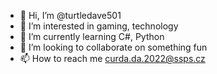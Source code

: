 - 👋 Hi, I’m @turtledave501
- 👀 I’m interested in gaming, technology
- 🌱 I’m currently learning C#, Python
- 💞️ I’m looking to collaborate on something fun
- 📫 How to reach me curda.da.2022@ssps.cz

<!---
turtledave501/turtledave501 is a ✨ special ✨ repository because its `README.md` (this file) appears on your GitHub profile.
You can click the Preview link to take a look at your changes.
--->
